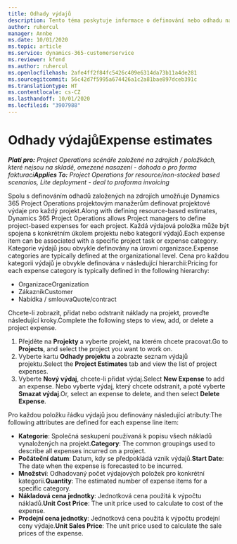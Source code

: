 ```yaml
---
title: Odhady výdajů
description: Tento téma poskytuje informace o definování nebo odhadu nákladů na projekt.
author: ruhercul
manager: Annbe
ms.date: 10/01/2020
ms.topic: article
ms.service: dynamics-365-customerservice
ms.reviewer: kfend
ms.author: ruhercul
ms.openlocfilehash: 2afe4ff2f84fc5426c409e6314da73b11a4de281
ms.sourcegitcommit: 56c42d7f5995a674426a1c2a81bae897dceb391c
ms.translationtype: HT
ms.contentlocale: cs-CZ
ms.lasthandoff: 10/01/2020
ms.locfileid: "3907988"
---
```

# <a name="expense-estimates"></a><span data-ttu-id="3083f-103">Odhady výdajů</span><span class="sxs-lookup"><span data-stu-id="3083f-103">Expense estimates</span></span>
<span data-ttu-id="3083f-104">_**Platí pro:** Project Operations scénáře založené na zdrojích / položkách, které nejsou na skladě, omezené nasazení - dohoda o pro forma fakturaci_</span><span class="sxs-lookup"><span data-stu-id="3083f-104">_**Applies To:** Project Operations for resource/non-stocked based scenarios, Lite deployment - deal to proforma invoicing_</span></span>

<span data-ttu-id="3083f-105">Spolu s definováním odhadů založených na zdrojích umožňuje Dynamics 365 Project Operations projektovým manažerům definovat projektové výdaje pro každý projekt.</span><span class="sxs-lookup"><span data-stu-id="3083f-105">Along with defining resource-based estimates, Dynamics 365 Project Operations allows Project managers to define project-based expenses for each project.</span></span> <span data-ttu-id="3083f-106">Každá výdajová položka může být spojena s konkrétním úkolem projektu nebo kategorií výdajů.</span><span class="sxs-lookup"><span data-stu-id="3083f-106">Each expense item can be associated with a specific project task or expense category.</span></span> <span data-ttu-id="3083f-107">Kategorie výdajů jsou obvykle definovány na úrovni organizace.</span><span class="sxs-lookup"><span data-stu-id="3083f-107">Expense categories are typically defined at the organizational level.</span></span> <span data-ttu-id="3083f-108">Cena pro každou kategorii výdajů je obvykle definována v následující hierarchii:</span><span class="sxs-lookup"><span data-stu-id="3083f-108">Pricing for each expense category is typically defined in the following hierarchy:</span></span>

- <span data-ttu-id="3083f-109">Organizace</span><span class="sxs-lookup"><span data-stu-id="3083f-109">Organization</span></span>
- <span data-ttu-id="3083f-110">Zákazník</span><span class="sxs-lookup"><span data-stu-id="3083f-110">Customer</span></span>
- <span data-ttu-id="3083f-111">Nabídka / smlouva</span><span class="sxs-lookup"><span data-stu-id="3083f-111">Quote/contract</span></span>

<span data-ttu-id="3083f-112">Chcete-li zobrazit, přidat nebo odstranit náklady na projekt, proveďte následující kroky.</span><span class="sxs-lookup"><span data-stu-id="3083f-112">Complete the following steps to view, add, or delete a project expense.</span></span>

1. <span data-ttu-id="3083f-113">Přejděte na **Projekty** a vyberte projekt, na kterém chcete pracovat.</span><span class="sxs-lookup"><span data-stu-id="3083f-113">Go to **Projects**, and select the project you want to work on.</span></span>
2. <span data-ttu-id="3083f-114">Vyberte kartu **Odhady projektu** a zobrazte seznam výdajů projektu.</span><span class="sxs-lookup"><span data-stu-id="3083f-114">Select the **Project Estimates** tab and view the list of project expenses.</span></span>
3. <span data-ttu-id="3083f-115">Vyberte **Nový výdaj**, chcete-li přidat výdaj.</span><span class="sxs-lookup"><span data-stu-id="3083f-115">Select **New Expense** to add an expense.</span></span> <span data-ttu-id="3083f-116">Nebo vyberte výdaj, který chcete odstranit, a poté vyberte **Smazat výdaj**.</span><span class="sxs-lookup"><span data-stu-id="3083f-116">Or, select an expense to delete, and then select **Delete Expense**.</span></span>

<span data-ttu-id="3083f-117">Pro každou položku řádku výdajů jsou definovány následující atributy:</span><span class="sxs-lookup"><span data-stu-id="3083f-117">The following attributes are defined for each expense line item:</span></span>

- <span data-ttu-id="3083f-118">**Kategorie**: Společná seskupení používaná k popisu všech nákladů vynaložených na projekt.</span><span class="sxs-lookup"><span data-stu-id="3083f-118">**Category**: The common groupings used to describe all expenses incurred on a project.</span></span>
- <span data-ttu-id="3083f-119">**Počáteční datum**: Datum, kdy se předpokládá vznik výdajů.</span><span class="sxs-lookup"><span data-stu-id="3083f-119">**Start Date**: The date when the expense is forecasted to be incurred.</span></span>
- <span data-ttu-id="3083f-120">**Množství**: Odhadovaný počet výdajových položek pro konkrétní kategorii.</span><span class="sxs-lookup"><span data-stu-id="3083f-120">**Quantity**: The estimated number of expense items for a specific category.</span></span>
- <span data-ttu-id="3083f-121">**Nákladová cena jednotky**: Jednotková cena použitá k výpočtu nákladů.</span><span class="sxs-lookup"><span data-stu-id="3083f-121">**Unit Cost Price**: The unit price used to calculate to cost of the expense.</span></span>
- <span data-ttu-id="3083f-122">**Prodejní cena jednotky**: Jednotková cena použitá k výpočtu prodejní ceny výdaje.</span><span class="sxs-lookup"><span data-stu-id="3083f-122">**Unit Sales Price**: The unit price used to calculate the sale prices of the expense.</span></span>

